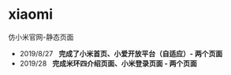 # xiaomi
仿小米官网-静态页面


 + 2019/8/27 &nbsp;
  **完成了小米首页、小爱开放平台（自适应）- 两个页面**
 + 2019/28 &nbsp;
  **完成米环四介绍页面、小米登录页面  -  两个页面**
 



